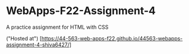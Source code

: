 # WebApps-F22-Assignment-4
A practice assignment for HTML with CSS

("Hosted at") [https://44-563-web-apps-f22.github.io/44563-webapps-assignment-4-shiva6427/]


